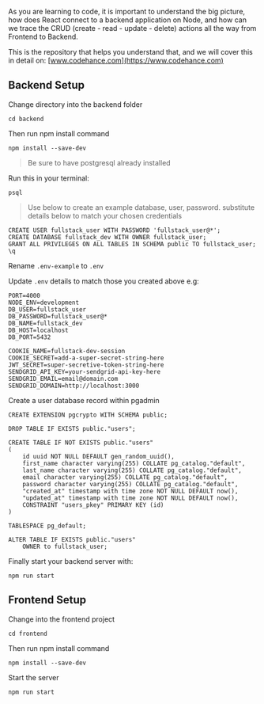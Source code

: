 As you are learning to code, it is important to understand the big picture, how does
React connect to a backend application on Node, and how can we trace the CRUD (create - read - update - delete) actions all the way from Frontend to Backend.

This is the repository that helps you understand that, and we will cover this in detail on: [www.codehance.com](https://www.codehance.com)

## Backend Setup

Change directory into the backend folder

```
cd backend
```

Then run npm install command

```
npm install --save-dev
```

> Be sure to have postgresql already installed

Run this in your terminal:

```
psql
```

> Use below to create an example database, user, password.
> substitute details below to match your chosen credentials

```
CREATE USER fullstack_user WITH PASSWORD 'fullstack_user@*';
CREATE DATABASE fullstack_dev WITH OWNER fullstack_user;
GRANT ALL PRIVILEGES ON ALL TABLES IN SCHEMA public TO fullstack_user;
\q
```

Rename `.env-example` to `.env`

Update `.env` details to match those you created above e.g:

```
PORT=4000
NODE_ENV=development
DB_USER=fullstack_user
DB_PASSWORD=fullstack_user@*
DB_NAME=fullstack_dev
DB_HOST=localhost
DB_PORT=5432

COOKIE_NAME=fullstack-dev-session
COOKIE_SECRET=add-a-super-secret-string-here
JWT_SECRET=super-secretive-token-string-here
SENDGRID_API_KEY=your-sendgrid-api-key-here
SENDGRID_EMAIL=email@domain.com
SENDGRID_DOMAIN=http://localhost:3000
```

Create a user database record within pgadmin

```
CREATE EXTENSION pgcrypto WITH SCHEMA public;

DROP TABLE IF EXISTS public."users";

CREATE TABLE IF NOT EXISTS public."users"
(
    id uuid NOT NULL DEFAULT gen_random_uuid(),
    first_name character varying(255) COLLATE pg_catalog."default",
    last_name character varying(255) COLLATE pg_catalog."default",
    email character varying(255) COLLATE pg_catalog."default",
    password character varying(255) COLLATE pg_catalog."default",
    "created_at" timestamp with time zone NOT NULL DEFAULT now(),
    "updated_at" timestamp with time zone NOT NULL DEFAULT now(),
    CONSTRAINT "users_pkey" PRIMARY KEY (id)
)

TABLESPACE pg_default;

ALTER TABLE IF EXISTS public."users"
    OWNER to fullstack_user;
```

Finally start your backend server with:

```
npm run start
```

## Frontend Setup

Change into the frontend project

```
cd frontend
```

Then run npm install command

```
npm install --save-dev
```

Start the server

```
npm run start
```
